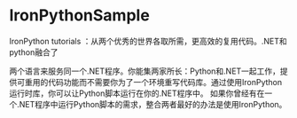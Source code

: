 # IronPythonSample
IronPython tutorials ：从两个优秀的世界各取所需，更高效的复用代码。.NET和python融合了

两个语言来服务同一个.NET程序。你能集两家所长：Python和.NET一起工作，提供可重用的代码功能而不需要你为了一个环境重写代码库。通过使用IronPython 运行时库，你可以让Python脚本运行在你的.NET程序中。
如果你曾经有在一个.NET程序中运行Python脚本的需求，整合两者最好的办法是使用IronPython。
